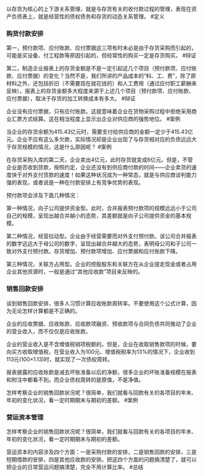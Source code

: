 以存货为核心的上下游关系管理，就是与存货有关的收付款过程的管理，表现在资产负债表上，就是经营性的债权债务和存货的动态关系管理。 #定义 

### 购货付款安排

第一，预付款项、应付账款、应付票据这三项有时未必是由于存货采购而引起的，可能是买设备、付工程款等原因引起的，但经常性的购买一定是存货购买。 #辩证

第二，制造企业报表上的存货金额是不是一定引起这几个项目（预付款项、应付账款、应付票据）的变化？当然不是，我们所讲的产品成本的“料、工、费”，除了原材料之外，还包括折旧（不需要现在就花钱的）和人工费用（通过应付职工薪酬来反映）。报表上的存货金额多大程度来源于上述几个项目（预付款项、应付账款、应付票据），取决于存货的加工转换成本有多大。 #辩证 

企业没有应付票据，只有应付账款。这就意味着企业在货物采购过程中拒绝采用商业汇票方式结算。这在相当程度上显示出企业对供应商的强势地位。 #案例 

当企业的存货余额为415.43亿元时，需要支付给供应商的金额一定少于415.43亿元。企业不应有这么多欠款，实际情况却是企业出现了与存货相对应的负债远远大于存货规模的情况，这是什么原因呢？ #案例 

在存货采购入库的第二天，企业卖出4亿元，此时存货就变成6亿元。但是，不管企业是否收到货款，按照约定，企业还没有到供应商付款的时间——企业卖货的速度快于对外支付货款的速度！如果这种状况成为一种常态，就是与供应商谈判能力强的表现，或者说是一种在付款安排上有竞争优势的表现。

预付款项会涉及下面几种情况：

第一种情况，向子公司提供资金型。此时，合并报表预付款项的规模远远小于公司自己的规模，呈现出越合并越小的态势，其差额就是向子公司提供资金的基本规模。

第二种情况，经营拉动型。企业由于经营需要而对外支付预付款。该公司合并报表的数字远远大于母公司的数字，呈现出越合并越大的态势，表明母公司和子公司一致对外支付预付款。存货增加、预付款项增加、应付票据和应付账款下降。

第三种情况，关联方占用型。企业的控股股东和关联方在从企业提走现金或者占用企业其他资源时，一般是通过“其他应收款”项目来反映的。

### 销售回款安排

谈到销售回款安排，很多人习惯计算应收账款周转率。不要使用这个公式计算，因为无论怎样计算都是不正确的。

企业的应收票据、应收账款、应收款项融资、预收款项与合同负债共同推动了企业的营业收入，而不仅仅是应收账款。

企业的营业收入是不含增值税销项税额的。但是，企业在收取销售款项的时候，要向买方收取增值税，在营业收入为100元、增值税税率为13%的情况下，企业收到113元(100×1.13)时，就实现了一次债权周转。

报表披露的应收账款是减去坏账准备以后的净额，很多企业的坏账准备规模在报表和附注中都看不到。而企业债权周转的是原值，不是净值。

怎样考察企业的销售回款状况呢？很简单，我们就看与回款有关的各项目的年末、年初的变化状况，看一定时期期末与期初的差额。 #案例 

### 营运资本管理

怎样考察企业的销售回款状况呢？很简单，我们就看与回款有关的各项目的年末、年初的变化状况，看一定时期期末与期初的差额。

营运资本的内容涉及四个方面：一是采购付款的安排，二是销售回款的安排，三是短期借款的安排，四是其他应收款的安排。把这四个方面的问题搞清楚了，就可以把企业的日常营运问题搞清楚，完全不用计算比率。 #总结 


